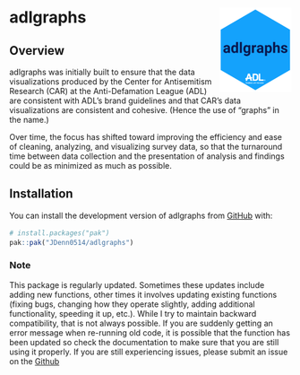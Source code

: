 
# adlgraphs <a href="https://jdenn0514.github.io/adlgraphs/"><img src="man/figures/logo.png" align="right" height="150" alt="adlgraphs website" /></a>

## Overview

adlgraphs was initially built to ensure that the data visualizations
produced by the Center for Antisemitism Research (CAR) at the
Anti-Defamation League (ADL) are consistent with ADL’s brand guidelines
and that CAR’s data visualizations are consistent and cohesive. (Hence
the use of “graphs” in the name.)

Over time, the focus has shifted toward improving the efficiency and
ease of cleaning, analyzing, and visualizing survey data, so that the
turnaround time between data collection and the presentation of analysis
and findings could be as minimized as much as possible.

## Installation

You can install the development version of adlgraphs from
[GitHub](https://github.com/JDenn0514/adlgraphs) with:

``` r
# install.packages("pak")
pak::pak("JDenn0514/adlgraphs")
```

### Note

This package is regularly updated. Sometimes these updates include
adding new functions, other times it involves updating existing
functions (fixing bugs, changing how they operate slightly, adding
additional functionality, speeding it up, etc.). While I try to maintain
backward compatibility, that is not always possible. If you are suddenly
getting an error message when re-running old code, it is possible that
the function has been updated so check the documentation to make sure
that you are still using it properly. If you are still experiencing
issues, please submit an issue on the
[Github](https://github.com/JDenn0514/adlgraphs/issues)
